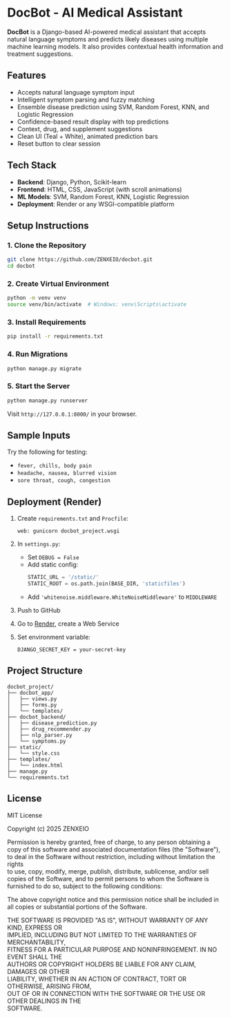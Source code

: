 # DocBot - AI Medical Assistant

**DocBot** is a Django-based AI-powered medical assistant that accepts natural language symptoms and predicts likely diseases using multiple machine learning models. It also provides contextual health information and treatment suggestions.

## Features

- Accepts natural language symptom input  
- Intelligent symptom parsing and fuzzy matching  
- Ensemble disease prediction using SVM, Random Forest, KNN, and Logistic Regression  
- Confidence-based result display with top predictions  
- Context, drug, and supplement suggestions  
- Clean UI (Teal + White), animated prediction bars  
- Reset button to clear session

## Tech Stack

- **Backend**: Django, Python, Scikit-learn  
- **Frontend**: HTML, CSS, JavaScript (with scroll animations)  
- **ML Models**: SVM, Random Forest, KNN, Logistic Regression  
- **Deployment**: Render or any WSGI-compatible platform

## Setup Instructions

### 1. Clone the Repository

```bash
git clone https://github.com/ZENXEIO/docbot.git
cd docbot
```

### 2. Create Virtual Environment

```bash
python -m venv venv
source venv/bin/activate  # Windows: venv\Scripts\activate
```

### 3. Install Requirements

```bash
pip install -r requirements.txt
```

### 4. Run Migrations

```bash
python manage.py migrate
```

### 5. Start the Server

```bash
python manage.py runserver
```

Visit `http://127.0.0.1:8000/` in your browser.

## Sample Inputs

Try the following for testing:

- `fever, chills, body pain`
- `headache, nausea, blurred vision`
- `sore throat, cough, congestion`

## Deployment (Render)

1. Create `requirements.txt` and `Procfile`:
   ```
   web: gunicorn docbot_project.wsgi
   ```

2. In `settings.py`:
   - Set `DEBUG = False`
   - Add static config:
     ```python
     STATIC_URL = '/static/'
     STATIC_ROOT = os.path.join(BASE_DIR, 'staticfiles')
     ```
   - Add `'whitenoise.middleware.WhiteNoiseMiddleware'` to `MIDDLEWARE`

3. Push to GitHub

4. Go to [Render](https://render.com), create a Web Service

5. Set environment variable:
   ```
   DJANGO_SECRET_KEY = your-secret-key
   ```

## Project Structure

```
docbot_project/
├── docbot_app/
│   ├── views.py
│   ├── forms.py
│   └── templates/
├── docbot_backend/
│   ├── disease_prediction.py
│   ├── drug_recommender.py
│   ├── nlp_parser.py
│   └── symptoms.py
├── static/
│   └── style.css
├── templates/
│   └── index.html
├── manage.py
└── requirements.txt
```

## License

MIT License

Copyright (c) 2025 ZENXEIO

Permission is hereby granted, free of charge, to any person obtaining a copy
of this software and associated documentation files (the "Software"), to deal
in the Software without restriction, including without limitation the rights  
to use, copy, modify, merge, publish, distribute, sublicense, and/or sell  
copies of the Software, and to permit persons to whom the Software is  
furnished to do so, subject to the following conditions:

The above copyright notice and this permission notice shall be included in  
all copies or substantial portions of the Software.

THE SOFTWARE IS PROVIDED "AS IS", WITHOUT WARRANTY OF ANY KIND, EXPRESS OR  
IMPLIED, INCLUDING BUT NOT LIMITED TO THE WARRANTIES OF MERCHANTABILITY,  
FITNESS FOR A PARTICULAR PURPOSE AND NONINFRINGEMENT. IN NO EVENT SHALL THE  
AUTHORS OR COPYRIGHT HOLDERS BE LIABLE FOR ANY CLAIM, DAMAGES OR OTHER  
LIABILITY, WHETHER IN AN ACTION OF CONTRACT, TORT OR OTHERWISE, ARISING FROM,  
OUT OF OR IN CONNECTION WITH THE SOFTWARE OR THE USE OR OTHER DEALINGS IN THE  
SOFTWARE.

